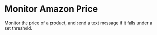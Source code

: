 # Monitor Amazon Price

Monitor the price of a product, and send a text message if it falls under a set threshold.
